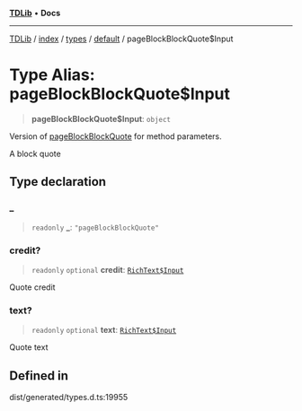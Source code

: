 [**TDLib**](../../../../../../README.md) • **Docs**

***

[TDLib](../../../../../../modules.md) / [index](../../../../../README.md) / [types](../../../README.md) / [default](../README.md) / pageBlockBlockQuote$Input

# Type Alias: pageBlockBlockQuote$Input

> **pageBlockBlockQuote$Input**: `object`

Version of [pageBlockBlockQuote](pageBlockBlockQuote.md) for method parameters.

A block quote

## Type declaration

### \_

> `readonly` **\_**: `"pageBlockBlockQuote"`

### credit?

> `readonly` `optional` **credit**: [`RichText$Input`](RichText$Input.md)

Quote credit

### text?

> `readonly` `optional` **text**: [`RichText$Input`](RichText$Input.md)

Quote text

## Defined in

dist/generated/types.d.ts:19955
